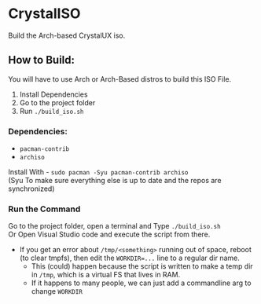 # CrystalISO
Build the Arch-based CrystalUX iso.

## How to Build:
You will have to use Arch or Arch-Based distros to build this ISO File.
1. Install Dependencies
2. Go to the project folder
3. Run `./build_iso.sh`

### Dependencies:
* `pacman-contrib`
* `archiso`

Install With - `sudo pacman -Syu pacman-contrib archiso`<br />
(Syu To make sure everything else is up to date and the repos are synchronized)
### Run the Command
Go to the project folder, open a terminal and Type `./build_iso.sh`<br />
Or Open Visual Studio code and execute the script from there.
* If you get an error about `/tmp/<something>` running out of space, reboot (to clear tmpfs), then edit the `WORKDIR=...` line to a regular dir name.
    * This (could) happen because the script is written to make a temp dir in `/tmp`, which is a virtual FS that lives in RAM.
    * If it happens to many people, we can just add a commandline arg to change `WORKDIR`

